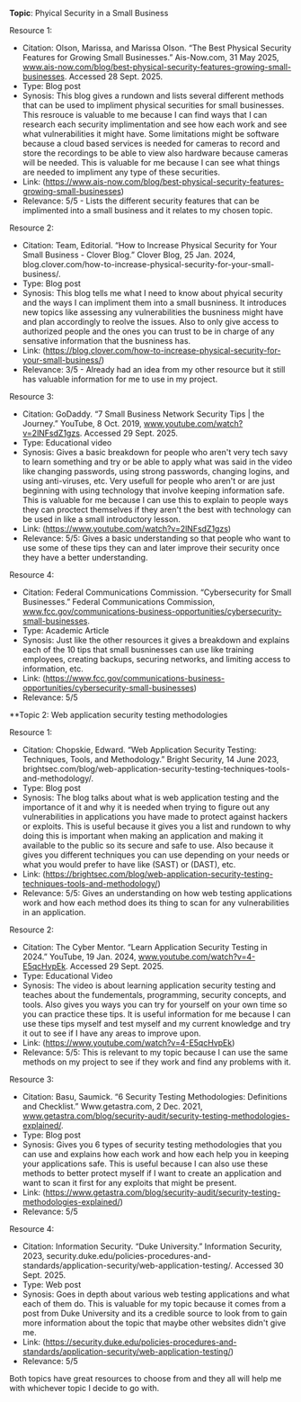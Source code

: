 **Topic**: Phyical Security in a Small Business

Resource 1: 
* Citation: Olson, Marissa, and Marissa Olson. “The Best Physical Security Features for Growing Small Businesses.” Ais-Now.com, 31 May 2025, www.ais-now.com/blog/best-physical-security-features-growing-small-businesses. Accessed 28 Sept. 2025.
* Type: Blog post
* Synosis: This blog gives a rundown and lists several different methods that can be used to impliment physical securities for small businesses. This resrouce is valuable to me because I can find ways that I can research each security implimentation and see how each work and see what vulnerabilities it might have. Some limitations might be software because a cloud based services is needed for cameras to record and store the recordings to be able to view also hardware because cameras will be needed. This is valuable for me because I can see what things are needed to impliment any type of these securities.
* Link: (https://www.ais-now.com/blog/best-physical-security-features-growing-small-businesses)
* Relevance: 5/5 - Lists the different security features that can be implimented into a small business and it relates to my chosen topic.

Resource 2:
* Citation: Team, Editorial. “How to Increase Physical Security for Your Small Business - Clover Blog.” Clover Blog, 25 Jan. 2024, blog.clover.com/how-to-increase-physical-security-for-your-small-business/.
* Type: Blog post
* Synosis: This blog tells me what I need to know about phyical security and the ways I can impliment them into a small busniness. It introduces new topics like assessing any vulnerabilities the busniness might have and plan accordingly to reolve the issues. Also to only give access to authorized people and the ones you can trust to be in charge of any sensative information that the busniness has.
* Link: (https://blog.clover.com/how-to-increase-physical-security-for-your-small-business/)
* Relevance: 3/5 - Already had an idea from my other resource but it still has valuable information for me to use in my project.

Resource 3:
* Citation: GoDaddy. “7 Small Business Network Security Tips | the Journey.” YouTube, 8 Oct. 2019, www.youtube.com/watch?v=2lNFsdZ1gzs. Accessed 29 Sept. 2025.
* Type: Educational video
* Synosis: Gives a basic breakdown for people who aren't very tech savy to learn something and try or be able to apply what was said in the video like changing passwords, using strong passwords, changing logins, and using anti-viruses, etc. Very usefull for people who aren't or are just beginning with using technology that involve keeping information safe. This is valuable for me because I can use this to explain to people ways they can proctect themselves if they aren't the best with technology can be used in like a small introductory lesson.
* Link: (https://www.youtube.com/watch?v=2lNFsdZ1gzs)
* Relevance: 5/5: Gives a basic understanding so that people who want to use some of these tips they can and later improve their security once they have a better understanding.

Resource 4:
* Citation: Federal Communications Commission. “Cybersecurity for Small Businesses.” Federal Communications Commission, www.fcc.gov/communications-business-opportunities/cybersecurity-small-businesses.
* Type: Academic Article
* Synosis: Just like the other resources it gives a breakdown and explains each of the 10 tips that small busninesses can use like training employees, creating backups, securing networks, and limiting access to information, etc.
* Link: (https://www.fcc.gov/communications-business-opportunities/cybersecurity-small-businesses)
* Relevance: 5/5

**Topic 2: Web application security testing methodologies

Resource 1:
* Citation: Chopskie, Edward. “Web Application Security Testing: Techniques, Tools, and Methodology.” Bright Security, 14 June 2023, brightsec.com/blog/web-application-security-testing-techniques-tools-and-methodology/.
* Type: Blog post
* Synosis: The blog talks about what is web application testing and the importance of it and why it is needed when trying to figure out any vulnerabilities in applications you have made to protect against hackers or exploits. This is useful because it gives you a list and rundown to why doing this is important when making an application and making it available to the public so its secure and safe to use. Also because it gives you different techniques you can use depending on your needs or what you would prefer to have like (SAST) or (DAST), etc.
* Link: (https://brightsec.com/blog/web-application-security-testing-techniques-tools-and-methodology/)
* Relevance: 5/5: Gives an understanding on how web testing applications work and how each method does its thing to scan for any vulnerabilities in an application.

Resource 2:
* Citation: The Cyber Mentor. “Learn Application Security Testing in 2024.” YouTube, 19 Jan. 2024, www.youtube.com/watch?v=4-E5qcHvpEk. Accessed 29 Sept. 2025.
* Type: Educational Video
* Synosis: The video is about learning application security testing and teaches about the fundementals, programming, security concepts, and tools. Also gives you ways you can try for yourself on your own time so you can practice these tips. It is useful information for me because I can use these tips myself and test myself and my current knowledge and try it out to see if I have any areas to improve upon.
* Link: (https://www.youtube.com/watch?v=4-E5qcHvpEk)
* Relevance: 5/5: This is relevant to my topic because I can use the same methods on my project to see if they work and find any problems with it.

Resource 3:
* Citation: Basu, Saumick. “6 Security Testing Methodologies: Definitions and Checklist.” Www.getastra.com, 2 Dec. 2021, www.getastra.com/blog/security-audit/security-testing-methodologies-explained/.
* Type: Blog post
* Synosis: Gives you 6 types of security testing methodologies that you can use and explains how each work and how each help you in keeping your applications safe. This is useful because I can also use these methods to better protect myself if I want to create an application and want to scan it first for any exploits that might be present.
* Link: (https://www.getastra.com/blog/security-audit/security-testing-methodologies-explained/)
* Relevance: 5/5

Resource 4:
* Citation: Information Security. “Duke University.” Information Security, 2023, security.duke.edu/policies-procedures-and-standards/application-security/web-application-testing/. Accessed 30 Sept. 2025.
* Type: Web post
* Synosis: Goes in depth about various web testing applications and what each of them do. This is valuable for my topic because it comes from a post from Duke University and its a credible source to look from to gain more information about the topic that maybe other websites didn't give me.
* Link: (https://security.duke.edu/policies-procedures-and-standards/application-security/web-application-testing/)
* Relevance: 5/5

Both topics have great resources to choose from and they all will help me with whichever topic I decide to go with.
